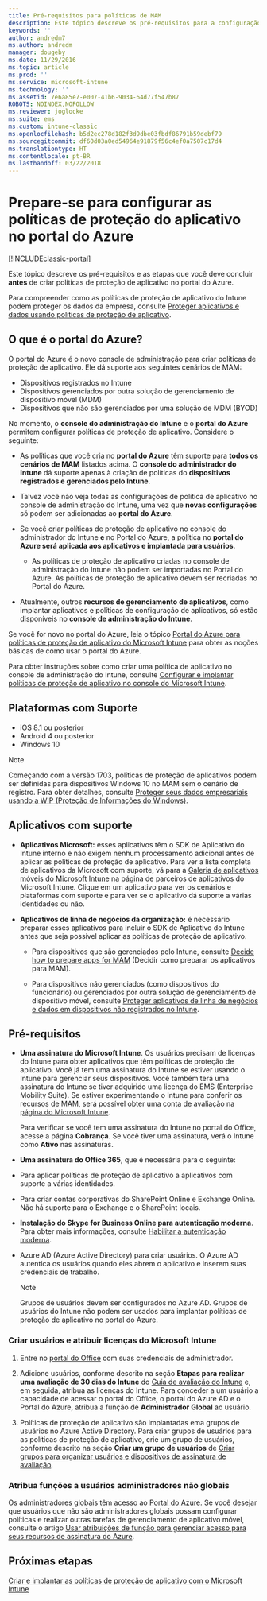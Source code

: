 ```yaml
---
title: Pré-requisitos para políticas de MAM
description: Este tópico descreve os pré-requisitos para a configuração de usuários antes de criar políticas de gerenciamento de aplicativo móvel.
keywords: ''
author: andredm7
ms.author: andredm
manager: dougeby
ms.date: 11/29/2016
ms.topic: article
ms.prod: ''
ms.service: microsoft-intune
ms.technology: ''
ms.assetid: 7e6a85e7-e007-41b6-9034-64d77f547b87
ROBOTS: NOINDEX,NOFOLLOW
ms.reviewer: joglocke
ms.suite: ems
ms.custom: intune-classic
ms.openlocfilehash: b5d2ec278d182f3d9dbe03fbdf86791b59debf79
ms.sourcegitcommit: df60d03a0ed54964e91879f56c4ef0a7507c17d4
ms.translationtype: HT
ms.contentlocale: pt-BR
ms.lasthandoff: 03/22/2018
---
```

# <a name="get-ready-to-configure-app-protection-policies-in-the-azure-portal"></a>Prepare-se para configurar as políticas de proteção do aplicativo no portal do Azure

[!INCLUDE[classic-portal](../includes/classic-portal.md)]

Este tópico descreve os pré-requisitos e as etapas que você deve concluir **antes** de criar políticas de proteção de aplicativo no portal do Azure.

Para compreender como as políticas de proteção de aplicativo do Intune podem proteger os dados da empresa, consulte [Proteger aplicativos e dados usando políticas de proteção de aplicativo](protect-apps-and-data-with-microsoft-intune.md).

## <a name="what-is-the-azure-portal"></a>O que é o portal do Azure?

O portal do Azure é o novo console de administração para criar políticas de proteção de aplicativo. Ele dá suporte aos seguintes cenários de MAM:
- Dispositivos registrados no Intune
- Dispositivos gerenciados por outra solução de gerenciamento de dispositivo móvel (MDM)
- Dispositivos que não são gerenciados por uma solução de MDM (BYOD)

No momento, o **console do administração do Intune** e o **portal do Azure** permitem configurar políticas de proteção de aplicativo.  Considere o seguinte:

* As políticas que você cria no **portal do Azure** têm suporte para **todos os cenários de MAM** listados acima. O **console do administrador do Intune** dá suporte apenas à criação de políticas do **dispositivos registrados e gerenciados pelo Intune**.

* Talvez você não veja todas as configurações de política de aplicativo no console de administração do Intune, uma vez que **novas configurações** só podem ser adicionadas ao **portal do Azure**.

* Se você criar políticas de proteção de aplicativo no console do administrador do Intune **e** no Portal do Azure, a política no **portal do Azure será aplicada aos aplicativos e implantada para usuários**.
    * As políticas de proteção de aplicativo criadas no console de administração do Intune não podem ser importadas no Portal do Azure.  As políticas de proteção de aplicativo devem ser recriadas no Portal do Azure.


* Atualmente, outros **recursos de gerenciamento de aplicativos**, como implantar aplicativos e políticas de configuração de aplicativos, só estão disponíveis no **console de administração do Intune**.


Se você for novo no portal do Azure, leia o tópico [Portal do Azure para políticas de proteção de aplicativo do Microsoft Intune](azure-portal-for-microsoft-intune-mam-policies.md) para obter as noções básicas de como usar o portal do Azure.

Para obter instruções sobre como criar uma política de aplicativo no console de administração do Intune, consulte [Configurar e implantar políticas de proteção de aplicativo no console do Microsoft Intune](configure-and-deploy-mobile-application-management-policies-in-the-microsoft-intune-console.md).


##  <a name="supported-platforms"></a>Plataformas com Suporte
- iOS 8.1 ou posterior
- Android 4 ou posterior
- Windows 10

>[!NOTE]
>Começando com a versão 1703, políticas de proteção de aplicativos podem ser definidas para dispositivos Windows 10 no MAM sem o cenário de registro. Para obter detalhes, consulte [Proteger seus dados empresariais usando a WIP (Proteção de Informações do Windows)](https://technet.microsoft.com/itpro/windows/keep-secure/protect-enterprise-data-using-wip).

##  <a name="supported-apps"></a>Aplicativos com suporte
* **Aplicativos Microsoft:** esses aplicativos têm o SDK de Aplicativo do Intune interno e não exigem nenhum processamento adicional antes de aplicar as políticas de proteção de aplicativo.
Para ver a lista completa de aplicativos da Microsoft com suporte, vá para a [Galeria de aplicativos móveis do Microsoft Intune](https://www.microsoft.com/cloud-platform/microsoft-intune-apps) na página de parceiros de aplicativos do Microsoft Intune. Clique em um aplicativo para ver os cenários e plataformas com suporte e para ver se o aplicativo dá suporte a várias identidades ou não.

* **Aplicativos de linha de negócios da organização:** é necessário preparar esses aplicativos para incluir o SDK de Aplicativo do Intune antes que seja possível aplicar as políticas de proteção de aplicativo.

  * Para dispositivos que são gerenciados pelo Intune, consulte [Decide how to prepare apps for MAM](/intune/apps-prepare-mobile-application-management) (Decidir como preparar os aplicativos para MAM).

  * Para dispositivos não gerenciados (como dispositivos do funcionário) ou gerenciados por outra solução de gerenciamento de dispositivo móvel, consulte [Proteger aplicativos de linha de negócios e dados em dispositivos não registrados no Intune](protect-line-of-business-apps-and-data-on-devices-not-enrolled-in-microsoft-intune.md).

## <a name="prerequisites"></a>Pré-requisitos

-   **Uma assinatura do Microsoft Intune**. Os usuários precisam de licenças do Intune para obter aplicativos que têm políticas de proteção de aplicativo.
Você já tem uma assinatura do Intune se estiver usando o Intune para gerenciar seus dispositivos. Você também terá uma assinatura do Intune se tiver adquirido uma licença do EMS (Enterprise Mobility Suite). Se estiver experimentando o Intune para conferir os recursos de MAM, será possível obter uma conta de avaliação na [página do Microsoft Intune](https://www.microsoft.com/server-cloud/products/microsoft-intune/).

    Para verificar se você tem uma assinatura do Intune no portal do Office, acesse a página **Cobrança**.  Se você tiver uma assinatura, verá o Intune como **Ativo** nas assinaturas.

-   **Uma assinatura do Office 365**, que é necessária para o seguinte:

  - Para aplicar políticas de proteção de aplicativo a aplicativos com suporte a várias identidades.

  - Para criar contas corporativas do SharePoint Online e Exchange Online. Não há suporte para o Exchange e o SharePoint locais.

-   **Instalação do Skype for Business Online para autenticação moderna**. Para obter mais informações, consulte [Habilitar a autenticação moderna](https://social.technet.microsoft.com/wiki/contents/articles/34339.skype-for-business-online-enable-your-tenant-for-modern-authentication.aspx).


- Azure AD (Azure Active Directory) para criar usuários. O Azure AD autentica os usuários quando eles abrem o aplicativo e inserem suas credenciais de trabalho.

    > [!NOTE]
    > Grupos de usuários devem ser configurados no Azure AD. Grupos de usuários do Intune não podem ser usados para implantar políticas de proteção de aplicativo no portal do Azure.

### <a name="create-users-and-assign-microsoft-intune-licenses"></a>Criar usuários e atribuir licenças do Microsoft Intune

1.  Entre no [portal do Office](https://portal.office.com) com suas credenciais de administrador.

2.  Adicione usuários, conforme descrito na seção **Etapas para realizar uma avaliação de 30 dias do Intune** do [Guia de avaliação do Intune](/intune-classic/understand-explore/get-started-with-a-30-day-trial-of-microsoft-intune) e, em seguida, atribua as licenças do Intune. Para conceder a um usuário a capacidade de acessar o portal do Office, o portal do Azure AD e o Portal do Azure, atribua a função de **Administrador Global** ao usuário.

5.  Políticas de proteção de aplicativo são implantadas ema grupos de usuários no Azure Active Directory. Para criar grupos de usuários para as políticas de proteção de aplicativo, crie um grupo de usuários, conforme descrito na seção **Criar um grupo de usuários** de [Criar grupos para organizar usuários e dispositivos de assinatura de avaliação](/intune-classic/understand-explore/get-started-with-a-30-day-trial-of-microsoft-intune-step-3).

### <a name="assign-roles-to-non-global-admin-users"></a>Atribua funções a usuários administradores não globais

Os administradores globais têm acesso ao [Portal do Azure](https://portal.azure.com).  Se você desejar que usuários que não são administradores globais possam configurar políticas e realizar outras tarefas de gerenciamento de aplicativo móvel, consulte o artigo [Usar atribuições de função para gerenciar acesso para seus recursos de assinatura do Azure](https://azure.microsoft.com/documentation/articles/role-based-access-control-configure/).

## <a name="next-steps"></a>Próximas etapas
[Criar e implantar as políticas de proteção de aplicativo com o Microsoft Intune](create-and-deploy-mobile-app-management-policies-with-microsoft-intune.md)
